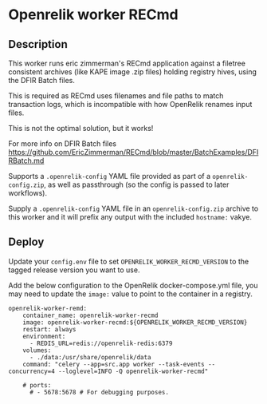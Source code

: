 # Openrelik worker RECmd
## Description
This worker runs eric zimmerman's RECmd application against a filetree consistent archives (like KAPE image .zip files) holding registry hives, using the DFIR Batch files.

This is required as RECmd uses filenames and file paths to match transaction logs, which is incompatible with how OpenRelik renames input files.

This is not the optimal solution, but it works!

For more info on DFIR Batch files https://github.com/EricZimmerman/RECmd/blob/master/BatchExamples/DFIRBatch.md

Supports a `.openrelik-config` YAML file provided as part of a `openrelik-config.zip`, as well as passthrough (so the config is passed to later workflows).

Supply a `.openrelik-config` YAML file in an `openrelik-config.zip` archive to this worker and it will prefix any output with the included `hostname:` vakye.

## Deploy
Update your `config.env` file to set `OPENRELIK_WORKER_RECMD_VERSION` to the tagged release version you want to use.

Add the below configuration to the OpenRelik docker-compose.yml file, you may need to update the `image:` value to point to the container in a  registry.

```
openrelik-worker-remd:
    container_name: openrelik-worker-recmd
    image: openrelik-worker-recmd:${OPENRELIK_WORKER_RECMD_VERSION}
    restart: always
    environment:
      - REDIS_URL=redis://openrelik-redis:6379
    volumes:
      - ./data:/usr/share/openrelik/data
    command: "celery --app=src.app worker --task-events --concurrency=4 --loglevel=INFO -Q openrelik-worker-recmd"
    
    # ports:
      # - 5678:5678 # For debugging purposes.
```
